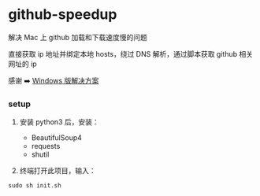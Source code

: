 # github-speedup
解决 Mac 上 github 加载和下载速度慢的问题

直接获取 ip 地址并绑定本地 hosts，绕过 DNS 解析，通过脚本获取 github 相关网址的 ip

感谢 ➡️ [Windows 版解决方案](https://github.com/jvxiao/speed-github)


### setup
1. 安装 python3 后，安装：
   - BeautifulSoup4
   - requests
   - shutil

2. 终端打开此项目，输入：
```
sudo sh init.sh
```